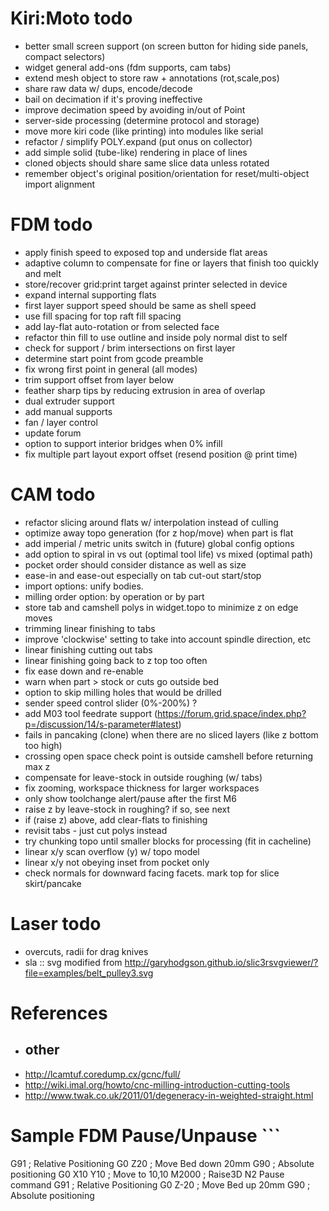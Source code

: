 # Kiri:Moto todo

* better small screen support (on screen button for hiding side panels, compact selectors)
* widget general add-ons (fdm supports, cam tabs)
* extend mesh object to store raw + annotations (rot,scale,pos)
*    share raw data w/ dups, encode/decode
* bail on decimation if it's proving ineffective
* improve decimation speed by avoiding in/out of Point
* server-side processing (determine protocol and storage)
* move more kiri code (like printing) into modules like serial
* refactor / simplify POLY.expand (put onus on collector)
* add simple solid (tube-like) rendering in place of lines
* cloned objects should share same slice data unless rotated
* remember object's original position/orientation for reset/multi-object import alignment

# FDM todo

* apply finish speed to exposed top and underside flat areas
* adaptive column to compensate for fine or layers that finish too quickly and melt
* store/recover grid:print target against printer selected in device
* expand internal supporting flats
* first layer support speed should be same as shell speed
* use fill spacing for top raft fill spacing
* add lay-flat auto-rotation or from selected face
* refactor thin fill to use outline and inside poly normal dist to self
* check for support / brim intersections on first layer
* determine start point from gcode preamble
* fix wrong first point in general (all modes)
* trim support offset from layer below
* feather sharp tips by reducing extrusion in area of overlap
* dual extruder support
* add manual supports
* fan / layer control
* update forum
* option to support interior bridges when 0% infill
* fix multiple part layout export offset (resend position @ print time)

# CAM todo

* refactor slicing around flats w/ interpolation instead of culling
* optimize away topo generation (for z hop/move) when part is flat
* add imperial / metric units switch in (future) global config options
* add option to spiral in vs out (optimal tool life) vs mixed (optimal path)
* pocket order should consider distance as well as size
* ease-in and ease-out especially on tab cut-out start/stop
* import options: unify bodies.
* milling order option: by operation or by part
* store tab and camshell polys in widget.topo to minimize z on edge moves
* trimming linear finishing to tabs
* improve 'clockwise' setting to take into account spindle direction, etc
* linear finishing cutting out tabs
* linear finishing going back to z top too often
* fix ease down and re-enable
* warn when part > stock or cuts go outside bed
* option to skip milling holes that would be drilled
* sender speed control slider (0%-200%) ?
* add M03 tool feedrate support (https://forum.grid.space/index.php?p=/discussion/14/s-parameter#latest)
* fails in pancaking (clone) when there are no sliced layers (like z bottom too high)
* crossing open space check point is outside camshell before returning max z
* compensate for leave-stock in outside roughing (w/ tabs)
* fix zooming, workspace thickness for larger workspaces
* only show toolchange alert/pause after the first M6
* raise z by leave-stock in roughing? if so, see next
* if (raise z) above, add clear-flats to finishing
* revisit tabs - just cut polys instead
* try chunking topo until smaller blocks for processing (fit in cacheline)
* linear x/y scan overflow (y) w/ topo model
* linear x/y not obeying inset from pocket only
* check normals for downward facing facets. mark top for slice skirt/pancake

# Laser todo

* overcuts, radii for drag knives
* sla :: svg modified from http://garyhodgson.github.io/slic3rsvgviewer/?file=examples/belt_pulley3.svg

# References

* other
  -----
* http://lcamtuf.coredump.cx/gcnc/full/
* http://wiki.imal.org/howto/cnc-milling-introduction-cutting-tools
* http://www.twak.co.uk/2011/01/degeneracy-in-weighted-straight.html


# Sample FDM Pause/Unpause ```

G91        ; Relative Positioning
G0 Z20     ; Move Bed down 20mm
G90        ; Absolute positioning
G0 X10 Y10 ; Move to 10,10
M2000      ; Raise3D N2 Pause command
G91        ; Relative Positioning
G0 Z-20    ; Move Bed up 20mm
G90        ; Absolute positioning

```
